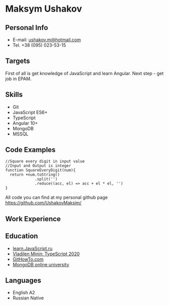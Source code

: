 # Maksym Ushakov #
## Personal Info ##
* E-mail: ushakov.m@hotmail.com
* Tel. +38 (095) 023-53-15

## Targets ##
First of all is get knowledge of JavaScript and learn Angular. Next step - get job in EPAM.

## Skills ##
* Git
* JavaScript ES6+
* TypeScript
* Angular 10+
* MongoDB
* MSSQL


## Code Examples ##
```JS
//Square every digit in input value
//Input and Output is integer
function SquareEveryDigit(num){
  return +num.toString()
             .split('')
             .reduce((acc, el) => acc + el * el, '')
}
```
All code you can find at my personal github page https://github.com/UshakovMaksim/

## Work Experience ##


## Education ##
* [learn.JavaScript.ru](https://Learn.JavaScript.ru)
* [Vladilen Minin: TypeScript 2020](https://www.youtube.com/watch?v=nyIpDs2DJ_c)
* [GitHowTo.com](https://githowto.com/ru)
* [MongoDB online university](https://university.mongodb.com/courses/catalog)

## Languages ##
* English A2
* Russian Native
